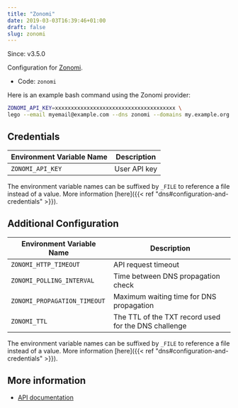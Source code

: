 ```yaml
---
title: "Zonomi"
date: 2019-03-03T16:39:46+01:00
draft: false
slug: zonomi
---
```


<!-- THIS DOCUMENTATION IS AUTO-GENERATED. PLEASE DO NOT EDIT. -->
<!-- providers/dns/zonomi/zonomi.toml -->
<!-- THIS DOCUMENTATION IS AUTO-GENERATED. PLEASE DO NOT EDIT. -->

Since: v3.5.0

Configuration for [Zonomi](https://zonomi.com).


<!--more-->

- Code: `zonomi`

Here is an example bash command using the Zonomi provider:

```bash
ZONOMI_API_KEY=xxxxxxxxxxxxxxxxxxxxxxxxxxxxxxxxxxxxxx \
lego --email myemail@example.com --dns zonomi --domains my.example.org run
```




## Credentials

| Environment Variable Name | Description |
|-----------------------|-------------|
| `ZONOMI_API_KEY` | User API key |

The environment variable names can be suffixed by `_FILE` to reference a file instead of a value.
More information [here]({{< ref "dns#configuration-and-credentials" >}}).


## Additional Configuration

| Environment Variable Name | Description |
|--------------------------------|-------------|
| `ZONOMI_HTTP_TIMEOUT` | API request timeout |
| `ZONOMI_POLLING_INTERVAL` | Time between DNS propagation check |
| `ZONOMI_PROPAGATION_TIMEOUT` | Maximum waiting time for DNS propagation |
| `ZONOMI_TTL` | The TTL of the TXT record used for the DNS challenge |

The environment variable names can be suffixed by `_FILE` to reference a file instead of a value.
More information [here]({{< ref "dns#configuration-and-credentials" >}}).




## More information

- [API documentation](https://zonomi.com/app/dns/dyndns.jsp)

<!-- THIS DOCUMENTATION IS AUTO-GENERATED. PLEASE DO NOT EDIT. -->
<!-- providers/dns/zonomi/zonomi.toml -->
<!-- THIS DOCUMENTATION IS AUTO-GENERATED. PLEASE DO NOT EDIT. -->
